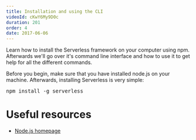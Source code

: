 ```yaml
---
title: Installation and using the CLI
videoId: cKwY6My9D0c
duration: 201
order: 4
date: 2017-06-06
---
```


Learn how to install the Serverless framework on your computer using npm. Afterwards we'll go over it's command line interface and how to use it to get help for all the different commands.

Before you begin, make sure that you have installed node.js on your machine. Afterwards, installing Serverless is very simple:

<pre>npm install -g serverless</pre>

# Useful resources
* <a href="https://nodejs.org/en/" target="_blank">Node.js homepage</a>